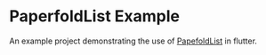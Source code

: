 # PaperfoldList Example

An example project demonstrating the use of [PapefoldList](`https://pub.dev/packages/paperfold_list`) in flutter.
